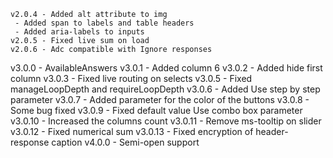     v2.0.4 - Added alt attribute to img
     - Added span to labels and table headers
     - Added aria-labels to inputs
    v2.0.5 - Fixed live sum on load
    v2.0.6 - Adc compatible with Ignore responses
v3.0.0 - AvailableAnswers
    v3.0.1 - Added column 6
    v3.0.2 - Added hide first column
    v3.0.3 - Fixed live routing on selects
    v3.0.5 - Fixed manageLoopDepth and requireLoopDepth
    v3.0.6 - Added Use step by step parameter
    v3.0.7 - Added parameter for the color of the buttons
    v3.0.8 - Some bug fixed
    v3.0.9 - Fixed default value Use combo box parameter
    v3.0.10 - Increased the columns count
    v3.0.11 - Remove ms-tooltip on slider
    v3.0.12 - Fixed numerical sum
    v3.0.13 - Fixed encryption of header-response caption
v4.0.0 - Semi-open support
